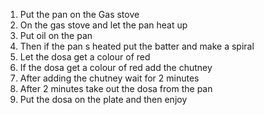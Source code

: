 1. Put the pan on the Gas stove 
2. On the gas stove and let the pan heat up
3. Put oil on the pan 
4. Then if the pan s heated put the batter and make a spiral 
5. Let the dosa get a colour of red 
6. If the dosa get a colour of red add the chutney
7. After adding the chutney wait for 2 minutes
8. After 2 minutes take out the dosa from the pan
9. Put the dosa on the plate and then enjoy 